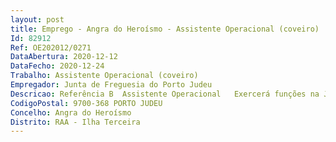 ```yaml
--- 
layout: post
title: Emprego - Angra do Heroísmo - Assistente Operacional (coveiro)
Id: 82912
Ref: OE202012/0271
DataAbertura: 2020-12-12
DataFecho: 2020-12-24
Trabalho: Assistente Operacional (coveiro)
Empregador: Junta de Freguesia do Porto Judeu
Descricao: Referência B  Assistente Operacional   Exercerá funções na Junta de Freguesia da Vila de Porto Judeu, exercendo nomeadamente as seguintes funções  abertura e aterro de sepulturas  proceder ao depósito e ao levantamento dos restos mortais  abertura e fecho diário do cemitério  cuidar do serviço do cemitério que lhe está distribuído  assegurar a limpeza e conservação das instalações pertencentes ao cemitério  proceder à execução de cargas e descargas  assegurar operações genéricas de manutenção de espaços em conformidade com indicações superiores  manutenção de património e limpezas, nomeadamente recolha de monstros, ferro velho e depósito nas instalações adequadas  distribuição de colaboradores afetos à junta de freguesia para as diferentes áreas de trabalho, entre outras funções de natureza similar às da categoria de assistente operacional.
CodigoPostal: 9700-368 PORTO JUDEU
Concelho: Angra do Heroísmo
Distrito: RAA - Ilha Terceira
--- 
```

